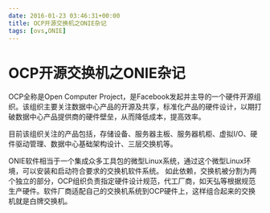 ```yaml
---
date: 2016-01-23 03:46:31+00:00
title: OCP开源交换机之ONIE杂记
tags: [ovs,ONIE]
---
```

# OCP开源交换机之ONIE杂记

OCP全称是Open Computer Project，是Facebook发起并主导的一个硬件开源组织。该组织主要关注数据中心产品的开源及共享，标准化产品的硬件设计，以期打破数据中心产品提供商的硬件壁垒，从而降低成本，提高效率。

目前该组织关注的产品包括，存储设备、服务器主板、服务器机柜、虚拟I/O、硬件驱动管理、数据中心基础架构设计、三层交换机等。

ONIE软件相当于一个集成众多工具包的微型Linux系统，通过这个微型Linux环境，可以安装和启动符合要求的交换机软件系统。
如此依赖，交换机被分割为两个独立的部分，OCP组织负责指定硬件设计规范，代工厂商，如天弘等根据规范生产硬件。软件厂商适配自己的交换机系统到OCP硬件上，这样组合起来的交换机就是白牌交换机。
